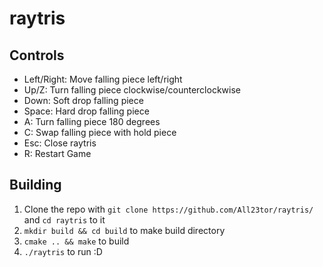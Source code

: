 # raytris

## Controls
- Left/Right: Move falling piece left/right
- Up/Z: Turn falling piece clockwise/counterclockwise
- Down: Soft drop falling piece
- Space: Hard drop falling piece
- A: Turn falling piece 180 degrees
- C: Swap falling piece with hold piece
- Esc: Close raytris
- R: Restart Game
## Building
1. Clone the repo with `git clone https://github.com/All23tor/raytris/` and `cd raytris` to it
2. `mkdir build && cd build` to make build directory
3. `cmake .. && make` to build
5. `./raytris` to run :D
